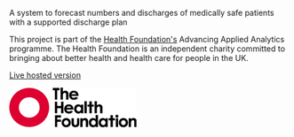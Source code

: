 A system to forecast numbers and discharges of medically safe patients with a supported discharge plan

This project is part of the [Health Foundation's](https://www.health.org.uk/) Advancing Applied Analytics programme. The Health Foundation is an independent charity committed to bringing about better health and health care for people in the UK.

[Live hosted version](https://involve.nottshc.nhs.uk:8443/systemews/)

[![Heatlh Foundation logo](logo-HF.png "Health Foundation")](https://www.health.org.uk/)
